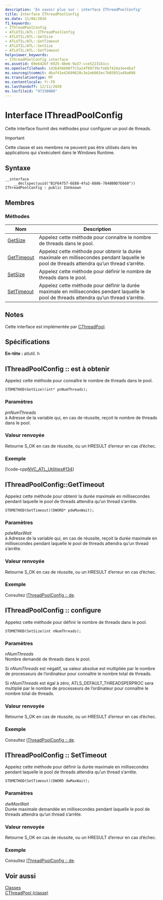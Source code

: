 ```yaml
---
description: 'En savoir plus sur : interface IThreadPoolConfig'
title: Interface IThreadPoolConfig
ms.date: 11/04/2016
f1_keywords:
- IThreadPoolConfig
- ATLUTIL/ATL::IThreadPoolConfig
- ATLUTIL/ATL::GetSize
- ATLUTIL/ATL::GetTimeout
- ATLUTIL/ATL::SetSize
- ATLUTIL/ATL::SetTimeout
helpviewer_keywords:
- IThreadPoolConfig interface
ms.assetid: 69e642bf-6925-46e6-9a37-cce52231b1cc
ms.openlocfilehash: 143b456b08f7c5a14f99739cfe6bf424a3ee4baf
ms.sourcegitcommit: d6af41e42699628c3e2e6063ec7b03931a49a098
ms.translationtype: MT
ms.contentlocale: fr-FR
ms.lasthandoff: 12/11/2020
ms.locfileid: "97158008"
---
```

# <a name="ithreadpoolconfig-interface"></a>Interface IThreadPoolConfig

Cette interface fournit des méthodes pour configurer un pool de threads.

> [!IMPORTANT]
> Cette classe et ses membres ne peuvent pas être utilisés dans les applications qui s’exécutent dans le Windows Runtime.

## <a name="syntax"></a>Syntaxe

```
__interface
    __declspec(uuid("B1F64757-6E88-4fa2-8886-7848B0D7E660")) IThreadPoolConfig : public IUnknown
```

## <a name="members"></a>Membres

### <a name="methods"></a>Méthodes

|Nom|Description|
|-|-|
|[GetSize](#getsize)|Appelez cette méthode pour connaître le nombre de threads dans le pool.|
|[GetTimeout](#gettimeout)|Appelez cette méthode pour obtenir la durée maximale en millisecondes pendant laquelle le pool de threads attendra qu’un thread s’arrête.|
|[SetSize](#setsize)|Appelez cette méthode pour définir le nombre de threads dans le pool.|
|[SetTimeout](#settimeout)|Appelez cette méthode pour définir la durée maximale en millisecondes pendant laquelle le pool de threads attendra qu’un thread s’arrête.|

## <a name="remarks"></a>Notes

Cette interface est implémentée par [CThreadPool](../../atl/reference/cthreadpool-class.md).

## <a name="requirements"></a>Spécifications

**En-tête :** atlutil. h

## <a name="ithreadpoolconfiggetsize"></a><a name="getsize"></a> IThreadPoolConfig :: est à obtenir

Appelez cette méthode pour connaître le nombre de threads dans le pool.

```
STDMETHOD(GetSize)(int* pnNumThreads);
```

### <a name="parameters"></a>Paramètres

*pnNumThreads*<br/>
à Adresse de la variable qui, en cas de réussite, reçoit le nombre de threads dans le pool.

### <a name="return-value"></a>Valeur renvoyée

Retourne S_OK en cas de réussite, ou un HRESULT d’erreur en cas d’échec.

### <a name="example"></a>Exemple

[!code-cpp[NVC_ATL_Utilities#134](../../atl/codesnippet/cpp/ithreadpoolconfig-interface_1.cpp)]

## <a name="ithreadpoolconfiggettimeout"></a><a name="gettimeout"></a> IThreadPoolConfig::GetTimeout

Appelez cette méthode pour obtenir la durée maximale en millisecondes pendant laquelle le pool de threads attendra qu’un thread s’arrête.

```
STDMETHOD(GetTimeout)(DWORD* pdwMaxWait);
```

### <a name="parameters"></a>Paramètres

*pdwMaxWait*<br/>
à Adresse de la variable qui, en cas de réussite, reçoit la durée maximale en millisecondes pendant laquelle le pool de threads attendra qu’un thread s’arrête.

### <a name="return-value"></a>Valeur renvoyée

Retourne S_OK en cas de réussite, ou un HRESULT d’erreur en cas d’échec.

### <a name="example"></a>Exemple

Consultez [IThreadPoolConfig :: de](#getsize).

## <a name="ithreadpoolconfigsetsize"></a><a name="setsize"></a> IThreadPoolConfig :: configure

Appelez cette méthode pour définir le nombre de threads dans le pool.

```
STDMETHOD(SetSize)int nNumThreads);
```

### <a name="parameters"></a>Paramètres

*nNumThreads*<br/>
Nombre demandé de threads dans le pool.

Si *nNumThreads* est négatif, sa valeur absolue est multipliée par le nombre de processeurs de l’ordinateur pour connaître le nombre total de threads.

Si *nNumThreads* est égal à zéro, ATLS_DEFAULT_THREADSPERPROC sera multiplié par le nombre de processeurs de l’ordinateur pour connaître le nombre total de threads.

### <a name="return-value"></a>Valeur renvoyée

Retourne S_OK en cas de réussite, ou un HRESULT d’erreur en cas d’échec.

### <a name="example"></a>Exemple

Consultez [IThreadPoolConfig :: de](#getsize).

## <a name="ithreadpoolconfigsettimeout"></a><a name="settimeout"></a> IThreadPoolConfig :: SetTimeout

Appelez cette méthode pour définir la durée maximale en millisecondes pendant laquelle le pool de threads attendra qu’un thread s’arrête.

```
STDMETHOD(SetTimeout)(DWORD dwMaxWait);
```

### <a name="parameters"></a>Paramètres

*dwMaxWait*<br/>
Durée maximale demandée en millisecondes pendant laquelle le pool de threads attendra qu’un thread s’arrête.

### <a name="return-value"></a>Valeur renvoyée

Retourne S_OK en cas de réussite, ou un HRESULT d’erreur en cas d’échec.

### <a name="example"></a>Exemple

Consultez [IThreadPoolConfig :: de](#getsize).

## <a name="see-also"></a>Voir aussi

[Classes](../../atl/reference/atl-classes.md)<br/>
[CThreadPool (classe)](../../atl/reference/cthreadpool-class.md)
